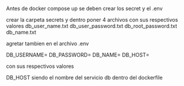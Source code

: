 Antes de docker compose up se deben crear los secret y el .env

crear la carpeta secrets y dentro poner 4 archivos con sus respectivos valores
  db_user_name.txt
  db_user_password.txt
  db_root_password.txt
  db_name.txt

agretar tambien en el archivo .env 

DB_USERNAME=
DB_PASSWORD=
DB_NAME=
DB_HOST=

con sus respectivos valores 

DB_HOST siendo el nombre del servicio db dentro del dockerfile